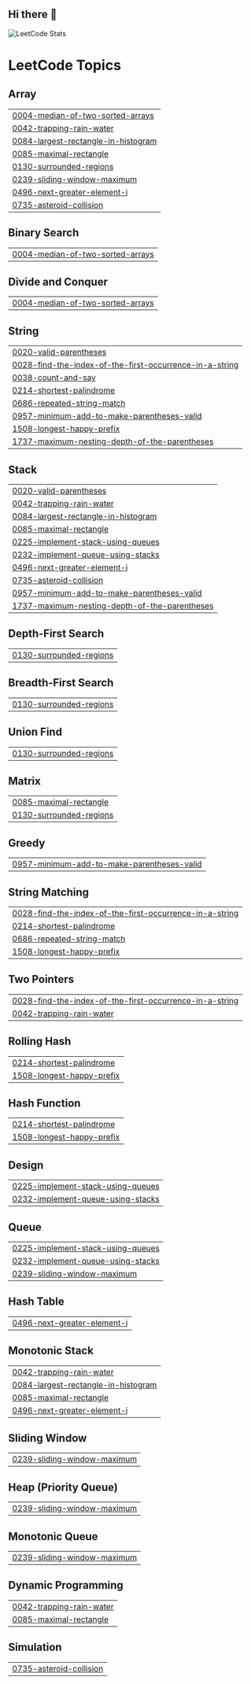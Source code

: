 ## Hi there 👋
![LeetCode Stats](https://leetcard.jacoblin.cool/shreya01082006)

<!--
**shreyasrivastava0782/shreyasrivastava0782** is a ✨ _special_ ✨ repository because its `README.md` (this file) appears on your GitHub profile.

![LeetCode Stats](https://leetcard.jacoblin.cool/shreya01082006)



Here are some ideas to get you started:

- 🔭 I’m currently working on ...
- 🌱 I’m currently learning ...
- 👯 I’m looking to collaborate on ...
- 🤔 I’m looking for help with ...
- 💬 Ask me about ...
- 📫 How to reach me: ...
- 😄 Pronouns: ...
- ⚡ Fun fact: ...
-->

<!---LeetCode Topics Start-->
# LeetCode Topics
## Array
|  |
| ------- |
| [0004-median-of-two-sorted-arrays](https://github.com/shreyasrivastava0782/shreyasrivastava0782/tree/master/0004-median-of-two-sorted-arrays) |
| [0042-trapping-rain-water](https://github.com/shreyasrivastava0782/shreyasrivastava0782/tree/master/0042-trapping-rain-water) |
| [0084-largest-rectangle-in-histogram](https://github.com/shreyasrivastava0782/shreyasrivastava0782/tree/master/0084-largest-rectangle-in-histogram) |
| [0085-maximal-rectangle](https://github.com/shreyasrivastava0782/shreyasrivastava0782/tree/master/0085-maximal-rectangle) |
| [0130-surrounded-regions](https://github.com/shreyasrivastava0782/shreyasrivastava0782/tree/master/0130-surrounded-regions) |
| [0239-sliding-window-maximum](https://github.com/shreyasrivastava0782/shreyasrivastava0782/tree/master/0239-sliding-window-maximum) |
| [0496-next-greater-element-i](https://github.com/shreyasrivastava0782/shreyasrivastava0782/tree/master/0496-next-greater-element-i) |
| [0735-asteroid-collision](https://github.com/shreyasrivastava0782/shreyasrivastava0782/tree/master/0735-asteroid-collision) |
## Binary Search
|  |
| ------- |
| [0004-median-of-two-sorted-arrays](https://github.com/shreyasrivastava0782/shreyasrivastava0782/tree/master/0004-median-of-two-sorted-arrays) |
## Divide and Conquer
|  |
| ------- |
| [0004-median-of-two-sorted-arrays](https://github.com/shreyasrivastava0782/shreyasrivastava0782/tree/master/0004-median-of-two-sorted-arrays) |
## String
|  |
| ------- |
| [0020-valid-parentheses](https://github.com/shreyasrivastava0782/shreyasrivastava0782/tree/master/0020-valid-parentheses) |
| [0028-find-the-index-of-the-first-occurrence-in-a-string](https://github.com/shreyasrivastava0782/shreyasrivastava0782/tree/master/0028-find-the-index-of-the-first-occurrence-in-a-string) |
| [0038-count-and-say](https://github.com/shreyasrivastava0782/shreyasrivastava0782/tree/master/0038-count-and-say) |
| [0214-shortest-palindrome](https://github.com/shreyasrivastava0782/shreyasrivastava0782/tree/master/0214-shortest-palindrome) |
| [0686-repeated-string-match](https://github.com/shreyasrivastava0782/shreyasrivastava0782/tree/master/0686-repeated-string-match) |
| [0957-minimum-add-to-make-parentheses-valid](https://github.com/shreyasrivastava0782/shreyasrivastava0782/tree/master/0957-minimum-add-to-make-parentheses-valid) |
| [1508-longest-happy-prefix](https://github.com/shreyasrivastava0782/shreyasrivastava0782/tree/master/1508-longest-happy-prefix) |
| [1737-maximum-nesting-depth-of-the-parentheses](https://github.com/shreyasrivastava0782/shreyasrivastava0782/tree/master/1737-maximum-nesting-depth-of-the-parentheses) |
## Stack
|  |
| ------- |
| [0020-valid-parentheses](https://github.com/shreyasrivastava0782/shreyasrivastava0782/tree/master/0020-valid-parentheses) |
| [0042-trapping-rain-water](https://github.com/shreyasrivastava0782/shreyasrivastava0782/tree/master/0042-trapping-rain-water) |
| [0084-largest-rectangle-in-histogram](https://github.com/shreyasrivastava0782/shreyasrivastava0782/tree/master/0084-largest-rectangle-in-histogram) |
| [0085-maximal-rectangle](https://github.com/shreyasrivastava0782/shreyasrivastava0782/tree/master/0085-maximal-rectangle) |
| [0225-implement-stack-using-queues](https://github.com/shreyasrivastava0782/shreyasrivastava0782/tree/master/0225-implement-stack-using-queues) |
| [0232-implement-queue-using-stacks](https://github.com/shreyasrivastava0782/shreyasrivastava0782/tree/master/0232-implement-queue-using-stacks) |
| [0496-next-greater-element-i](https://github.com/shreyasrivastava0782/shreyasrivastava0782/tree/master/0496-next-greater-element-i) |
| [0735-asteroid-collision](https://github.com/shreyasrivastava0782/shreyasrivastava0782/tree/master/0735-asteroid-collision) |
| [0957-minimum-add-to-make-parentheses-valid](https://github.com/shreyasrivastava0782/shreyasrivastava0782/tree/master/0957-minimum-add-to-make-parentheses-valid) |
| [1737-maximum-nesting-depth-of-the-parentheses](https://github.com/shreyasrivastava0782/shreyasrivastava0782/tree/master/1737-maximum-nesting-depth-of-the-parentheses) |
## Depth-First Search
|  |
| ------- |
| [0130-surrounded-regions](https://github.com/shreyasrivastava0782/shreyasrivastava0782/tree/master/0130-surrounded-regions) |
## Breadth-First Search
|  |
| ------- |
| [0130-surrounded-regions](https://github.com/shreyasrivastava0782/shreyasrivastava0782/tree/master/0130-surrounded-regions) |
## Union Find
|  |
| ------- |
| [0130-surrounded-regions](https://github.com/shreyasrivastava0782/shreyasrivastava0782/tree/master/0130-surrounded-regions) |
## Matrix
|  |
| ------- |
| [0085-maximal-rectangle](https://github.com/shreyasrivastava0782/shreyasrivastava0782/tree/master/0085-maximal-rectangle) |
| [0130-surrounded-regions](https://github.com/shreyasrivastava0782/shreyasrivastava0782/tree/master/0130-surrounded-regions) |
## Greedy
|  |
| ------- |
| [0957-minimum-add-to-make-parentheses-valid](https://github.com/shreyasrivastava0782/shreyasrivastava0782/tree/master/0957-minimum-add-to-make-parentheses-valid) |
## String Matching
|  |
| ------- |
| [0028-find-the-index-of-the-first-occurrence-in-a-string](https://github.com/shreyasrivastava0782/shreyasrivastava0782/tree/master/0028-find-the-index-of-the-first-occurrence-in-a-string) |
| [0214-shortest-palindrome](https://github.com/shreyasrivastava0782/shreyasrivastava0782/tree/master/0214-shortest-palindrome) |
| [0686-repeated-string-match](https://github.com/shreyasrivastava0782/shreyasrivastava0782/tree/master/0686-repeated-string-match) |
| [1508-longest-happy-prefix](https://github.com/shreyasrivastava0782/shreyasrivastava0782/tree/master/1508-longest-happy-prefix) |
## Two Pointers
|  |
| ------- |
| [0028-find-the-index-of-the-first-occurrence-in-a-string](https://github.com/shreyasrivastava0782/shreyasrivastava0782/tree/master/0028-find-the-index-of-the-first-occurrence-in-a-string) |
| [0042-trapping-rain-water](https://github.com/shreyasrivastava0782/shreyasrivastava0782/tree/master/0042-trapping-rain-water) |
## Rolling Hash
|  |
| ------- |
| [0214-shortest-palindrome](https://github.com/shreyasrivastava0782/shreyasrivastava0782/tree/master/0214-shortest-palindrome) |
| [1508-longest-happy-prefix](https://github.com/shreyasrivastava0782/shreyasrivastava0782/tree/master/1508-longest-happy-prefix) |
## Hash Function
|  |
| ------- |
| [0214-shortest-palindrome](https://github.com/shreyasrivastava0782/shreyasrivastava0782/tree/master/0214-shortest-palindrome) |
| [1508-longest-happy-prefix](https://github.com/shreyasrivastava0782/shreyasrivastava0782/tree/master/1508-longest-happy-prefix) |
## Design
|  |
| ------- |
| [0225-implement-stack-using-queues](https://github.com/shreyasrivastava0782/shreyasrivastava0782/tree/master/0225-implement-stack-using-queues) |
| [0232-implement-queue-using-stacks](https://github.com/shreyasrivastava0782/shreyasrivastava0782/tree/master/0232-implement-queue-using-stacks) |
## Queue
|  |
| ------- |
| [0225-implement-stack-using-queues](https://github.com/shreyasrivastava0782/shreyasrivastava0782/tree/master/0225-implement-stack-using-queues) |
| [0232-implement-queue-using-stacks](https://github.com/shreyasrivastava0782/shreyasrivastava0782/tree/master/0232-implement-queue-using-stacks) |
| [0239-sliding-window-maximum](https://github.com/shreyasrivastava0782/shreyasrivastava0782/tree/master/0239-sliding-window-maximum) |
## Hash Table
|  |
| ------- |
| [0496-next-greater-element-i](https://github.com/shreyasrivastava0782/shreyasrivastava0782/tree/master/0496-next-greater-element-i) |
## Monotonic Stack
|  |
| ------- |
| [0042-trapping-rain-water](https://github.com/shreyasrivastava0782/shreyasrivastava0782/tree/master/0042-trapping-rain-water) |
| [0084-largest-rectangle-in-histogram](https://github.com/shreyasrivastava0782/shreyasrivastava0782/tree/master/0084-largest-rectangle-in-histogram) |
| [0085-maximal-rectangle](https://github.com/shreyasrivastava0782/shreyasrivastava0782/tree/master/0085-maximal-rectangle) |
| [0496-next-greater-element-i](https://github.com/shreyasrivastava0782/shreyasrivastava0782/tree/master/0496-next-greater-element-i) |
## Sliding Window
|  |
| ------- |
| [0239-sliding-window-maximum](https://github.com/shreyasrivastava0782/shreyasrivastava0782/tree/master/0239-sliding-window-maximum) |
## Heap (Priority Queue)
|  |
| ------- |
| [0239-sliding-window-maximum](https://github.com/shreyasrivastava0782/shreyasrivastava0782/tree/master/0239-sliding-window-maximum) |
## Monotonic Queue
|  |
| ------- |
| [0239-sliding-window-maximum](https://github.com/shreyasrivastava0782/shreyasrivastava0782/tree/master/0239-sliding-window-maximum) |
## Dynamic Programming
|  |
| ------- |
| [0042-trapping-rain-water](https://github.com/shreyasrivastava0782/shreyasrivastava0782/tree/master/0042-trapping-rain-water) |
| [0085-maximal-rectangle](https://github.com/shreyasrivastava0782/shreyasrivastava0782/tree/master/0085-maximal-rectangle) |
## Simulation
|  |
| ------- |
| [0735-asteroid-collision](https://github.com/shreyasrivastava0782/shreyasrivastava0782/tree/master/0735-asteroid-collision) |
<!---LeetCode Topics End-->